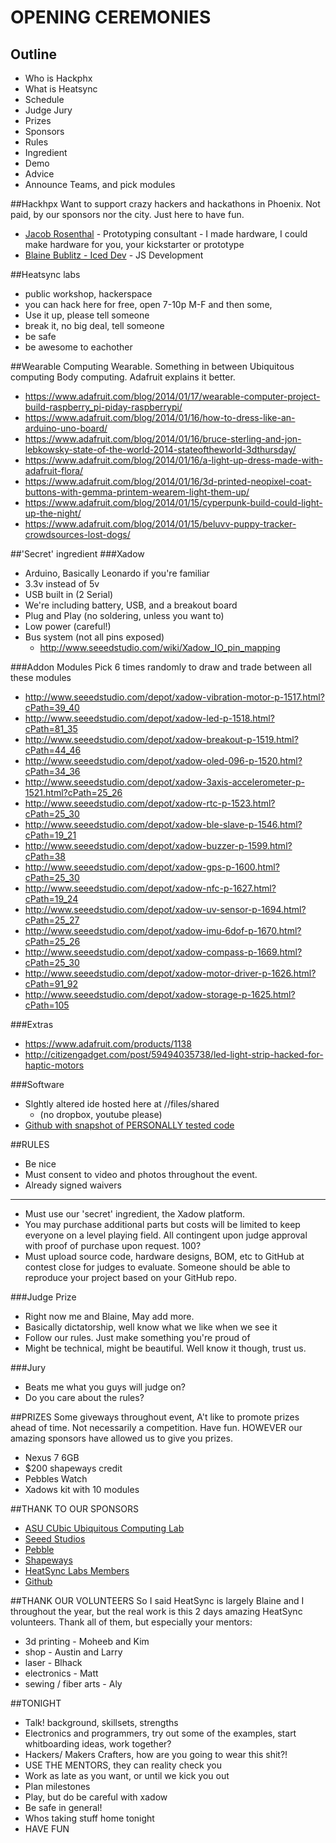 # OPENING CEREMONIES 
## Outline
* Who is Hackphx
* What is Heatsync
* Schedule
* Judge Jury
* Prizes
* Sponsors
* Rules
* Ingredient
* Demo
* Advice
* Announce Teams, and pick modules





##Hackhpx
Want to support crazy hackers and hackathons in Phoenix. Not paid, by our sponsors nor the city. Just here to have fun.
* [Jacob Rosenthal](http://jacobrosenthal.com/) - Prototyping consultant - I made hardware, I could make hardware for you, your kickstarter or prototype
* [Blaine Bublitz - Iced Dev](http://www.iceddev.com/) - JS Development





##Heatsync labs
* public workshop, hackerspace
* you can hack here for free, open 7-10p M-F and then some, 
* Use it up, please tell someone
* break it, no big deal, tell someone
* be safe
* be awesome to eachother




##Wearable Computing
Wearable. Something in between Ubiquitous computing  Body computing. Adafruit explains it better.
* https://www.adafruit.com/blog/2014/01/17/wearable-computer-project-build-raspberry_pi-piday-raspberrypi/
* https://www.adafruit.com/blog/2014/01/16/how-to-dress-like-an-arduino-uno-board/
* https://www.adafruit.com/blog/2014/01/16/bruce-sterling-and-jon-lebkowsky-state-of-the-world-2014-stateoftheworld-3dthursday/
* https://www.adafruit.com/blog/2014/01/16/a-light-up-dress-made-with-adafruit-flora/
* https://www.adafruit.com/blog/2014/01/16/3d-printed-neopixel-coat-buttons-with-gemma-printem-wearem-light-them-up/
* https://www.adafruit.com/blog/2014/01/15/cyperpunk-build-could-light-up-the-night/
* https://www.adafruit.com/blog/2014/01/15/beluvv-puppy-tracker-crowdsources-lost-dogs/




##'Secret' ingredient
###Xadow
* Arduino, Basically Leonardo if you're familiar
* 3.3v instead of 5v
* USB built in (2 Serial)
* We're including battery, USB, and a breakout board
* Plug and Play (no soldering, unless you want to)
* Low power (careful!)
* Bus system (not all pins exposed)
    *    http://www.seeedstudio.com/wiki/Xadow_IO_pin_mapping

###Addon Modules
Pick 6 times randomly to draw and trade between all these modules
* http://www.seeedstudio.com/depot/xadow-vibration-motor-p-1517.html?cPath=39_40
* http://www.seeedstudio.com/depot/xadow-led-p-1518.html?cPath=81_35
* http://www.seeedstudio.com/depot/xadow-breakout-p-1519.html?cPath=44_46
* http://www.seeedstudio.com/depot/xadow-oled-096-p-1520.html?cPath=34_36
* http://www.seeedstudio.com/depot/xadow-3axis-accelerometer-p-1521.html?cPath=25_26
* http://www.seeedstudio.com/depot/xadow-rtc-p-1523.html?cPath=25_30
* http://www.seeedstudio.com/depot/xadow-ble-slave-p-1546.html?cPath=19_21
* http://www.seeedstudio.com/depot/xadow-buzzer-p-1599.html?cPath=38
* http://www.seeedstudio.com/depot/xadow-gps-p-1600.html?cPath=25_30
* http://www.seeedstudio.com/depot/xadow-nfc-p-1627.html?cPath=19_24
* http://www.seeedstudio.com/depot/xadow-uv-sensor-p-1694.html?cPath=25_27
* http://www.seeedstudio.com/depot/xadow-imu-6dof-p-1670.html?cPath=25_26
* http://www.seeedstudio.com/depot/xadow-compass-p-1669.html?cPath=25_30
* http://www.seeedstudio.com/depot/xadow-motor-driver-p-1626.html?cPath=91_92
* http://www.seeedstudio.com/depot/xadow-storage-p-1625.html?cPath=105

###Extras
* https://www.adafruit.com/products/1138
* http://citizengadget.com/post/59494035738/led-light-strip-hacked-for-haptic-motors

###Software
* Slghtly altered ide hosted here at //files/shared 
    * (no dropbox, youtube please)
* [Github with snapshot of PERSONALLY tested code](https://github.com/Xadow/)




##RULES
* Be nice
* Must consent to video and photos throughout the event. 
* Already signed waivers
--------
* Must use our 'secret' ingredient, the Xadow platform.
* You may purchase additional parts but costs will be limited to keep everyone on a level playing field. All contingent upon judge approval with proof of purchase upon request. 100? 
* Must upload source code, hardware designs, BOM, etc to GitHub at contest close for judges to evaluate. Someone should be able to reproduce your project based on your GitHub repo.


###Judge Prize
* Right now me and Blaine, May add more.
* Basically dictatorship, well know what we like when we see it
* Follow our rules. Just make something you're proud of
* Might be technical, might be beautiful. Well know it though, trust us.

###Jury
* Beats me what you guys will judge on? 
* Do you care about the rules? 





##PRIZES
Some giveways throughout event, A't like to promote prizes ahead of time. Not necessarily a competition. Have fun. HOWEVER our amazing sponsors have allowed us to give you prizes.
* Nexus 7 6GB
* $200 shapeways credit
* Pebbles Watch
* Xadows kit with 10 modules


##THANK TO OUR SPONSORS
* [ASU CUbic Ubiquitous Computing Lab](http://cubic.asu.edu)
* [Seeed Studios](http://www.seeedstudio.com/depot/)
* [Pebble](https://getpebble.com/)
* [Shapeways](http://www.shapeways.com/)
* [HeatSync Labs Members](http://www.heatsynclabs.org/)
* [Github](https://github.com/)




##THANK OUR VOLUNTEERS
So I said HeatSync is largely Blaine and I throughout the year, but the real work is this 2 days amazing HeatSync volunteers. Thank all of them, but especially your mentors:
* 3d printing - Moheeb and Kim
* shop - Austin and Larry
* laser - Blhack
* electronics - Matt
* sewing / fiber arts - Aly





##TONIGHT
* Talk! background, skillsets, strengths
* Electronics and programmers, try out some of the examples, start whitboarding ideas, work together?
* Hackers/ Makers Crafters, how are you going to wear this shit?!
* USE THE MENTORS, they can reality check you
* Work as late as you want, or until we kick you out
* Plan milestones
* Play, but do be careful with xadow
* Be safe in general!
* Whos taking stuff home tonight
* HAVE FUN

